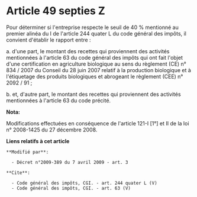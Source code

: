 # Article 49 septies Z

Pour déterminer si l'entreprise respecte le seuil de 40 % mentionné au premier alinéa du I de l'article 244 quater L du code
général des impôts, il convient d'établir le rapport entre : 

a. d'une part, le montant des recettes qui proviennent des activités mentionnées à l'article 63 du code général des impôts
qui ont fait l'objet d'une certification en agriculture biologique au sens du règlement (CE) n° 834 / 2007 du Conseil du 28
juin 2007 relatif à la production biologique et à l'étiquetage des produits biologiques et abrogeant le règlement (CEE) n°
2092 / 91 ; 

b. et, d'autre part, le montant des recettes qui proviennent des activités mentionnées à l'article 63 du code précité.

**Nota:**

Modifications effectuées en conséquence de l'article 121-I [1°] et II de la loi n° 2008-1425 du 27 décembre 2008.

**Liens relatifs à cet article**

	**Modifié par**:

	  - Décret n°2009-389 du 7 avril 2009 - art. 3

	**Cite**:

	  - Code général des impôts, CGI. - art. 244 quater L (V)
	  - Code général des impôts, CGI. - art. 63 (V)
